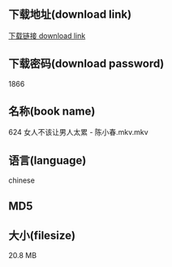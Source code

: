 ## 下载地址(download link)
[下载链接 download link](https://voluble-croquembouche-d321dc.netlify.app/?s=624+%E5%A5%B3%E4%BA%BA%E4%B8%8D%E8%AF%A5%E8%AE%A9%E7%94%B7%E4%BA%BA%E5%A4%AA%E7%B4%AF+-+%E9%99%88%E5%B0%8F%E6%98%A5.mkv)

## 下载密码(download password)
1866

## 名称(book name)
624 女人不该让男人太累 - 陈小春.mkv.mkv

## 语言(language)
chinese

## MD5


## 大小(filesize)
20.8 MB
